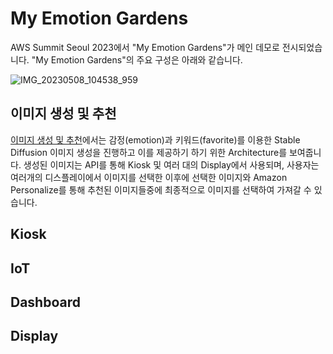 # My Emotion Gardens 

AWS Summit Seoul 2023에서 "My Emotion Gardens"가 메인 데모로 전시되었습니다. "My Emotion Gardens"의 주요 구성은 아래와 같습니다.

![IMG_20230508_104538_959](https://user-images.githubusercontent.com/52392004/236716359-1fffda3f-4cbf-4f34-b002-d0a334c5e08a.jpg)


## 이미지 생성 및 추천

[이미지 생성 및 추천](https://github.com/aws-samples/generative-ai-demo-using-amazon-sagemaker-jumpstart-kr/tree/main/AWS-Summit-Seoul-2023/image-generation-and-recommendation)에서는 감정(emotion)과 키워드(favorite)를 이용한 Stable Diffusion 이미지 생성을 진행하고 이를 제공하기 하기 위한 Architecture를 보여줍니다. 생성된 이미지는 API를 통해 Kiosk 및 여러 대의 Display에서 사용되며, 사용자는 여러개의 디스플레이에서 이미지를 선택한 이후에 선택한 이미지와 Amazon Personalize를 통해 추천된 이미지들중에 최종적으로 이미지를 선택하여 가져갈 수 있습니다. 

## Kiosk

## IoT 

## Dashboard

## Display
